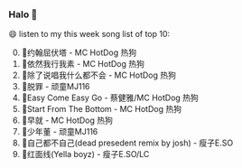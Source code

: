 

### Halo 👋

😄 listen to my this week song list of top 10:

0. 🌈约翰屈伏塔 - MC HotDog 热狗
1. 🌈依然我行我素 - MC HotDog 热狗
2. 🌈除了说唱我什么都不会 - MC HotDog 热狗
3. 🌈脱罪 - 顽童MJ116
4. 🌈Easy Come Easy Go - 蔡健雅/MC HotDog 热狗
5. 🌈Start From The Bottom - MC HotDog 热狗
6. 🌈早就 - MC HotDog 热狗
7. 🌈少年董 - 顽童MJ116
8. 🌈自己都不自己(dead presedent remix by josh) - 瘦子E.SO
9. 🌈红面线(Yella boyz) - 瘦子E.SO/LC

